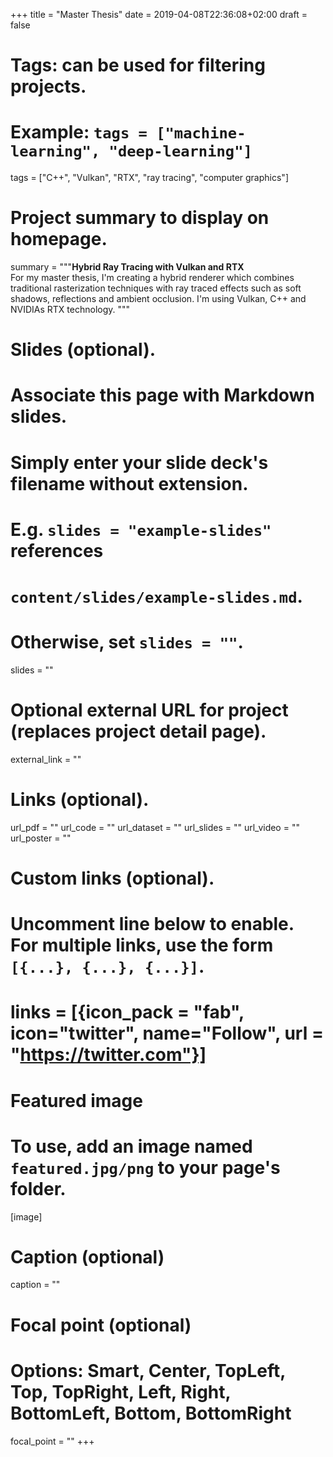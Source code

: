 +++
title = "Master Thesis"
date = 2019-04-08T22:36:08+02:00
draft = false

# Tags: can be used for filtering projects.
# Example: `tags = ["machine-learning", "deep-learning"]`
tags = ["C++", "Vulkan", "RTX", "ray tracing", "computer graphics"]

# Project summary to display on homepage.
summary = """<b>Hybrid Ray Tracing with Vulkan and RTX</b> <br>
For my master thesis, I'm creating a hybrid renderer which combines traditional rasterization techniques with ray traced effects
such as soft shadows, reflections and ambient occlusion. I'm using Vulkan, C++ and NVIDIAs RTX technology.
"""

# Slides (optional).
#   Associate this page with Markdown slides.
#   Simply enter your slide deck's filename without extension.
#   E.g. `slides = "example-slides"` references 
#   `content/slides/example-slides.md`.
#   Otherwise, set `slides = ""`.
slides = ""

# Optional external URL for project (replaces project detail page).
external_link = ""

# Links (optional).
url_pdf = ""
url_code = ""
url_dataset = ""
url_slides = ""
url_video = ""
url_poster = ""

# Custom links (optional).
#   Uncomment line below to enable. For multiple links, use the form `[{...}, {...}, {...}]`.
# links = [{icon_pack = "fab", icon="twitter", name="Follow", url = "https://twitter.com"}]

# Featured image
# To use, add an image named `featured.jpg/png` to your page's folder. 
[image]
  # Caption (optional)
  caption = ""

  # Focal point (optional)
  # Options: Smart, Center, TopLeft, Top, TopRight, Left, Right, BottomLeft, Bottom, BottomRight
  focal_point = ""
+++

